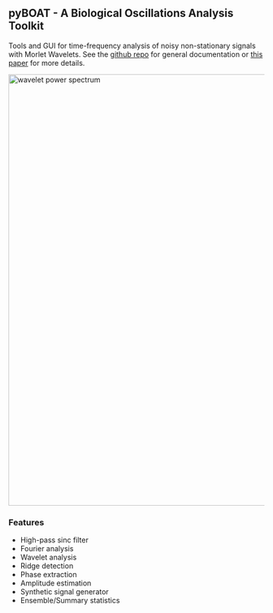 ## pyBOAT - A Biological Oscillations Analysis Toolkit ##


Tools and GUI for time-frequency analysis of noisy non-stationary signals with Morlet Wavelets.
See the [github repo](https://github.com/tensionhead/pyBOAT) for general documentation or
[this paper](https://www.biorxiv.org/content/10.1101/2020.04.29.067744v3)
for more details.

<img src="../doc/assets/DataViewerSpectrum.png" alt="wavelet power spectrum" width="850"/>

### Features ###

* High-pass sinc filter
* Fourier analysis
* Wavelet analysis 
* Ridge detection
* Phase extraction
* Amplitude estimation
* Synthetic signal generator
* Ensemble/Summary statistics
